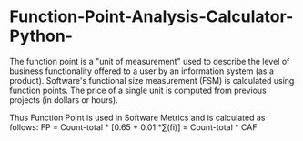 # Function-Point-Analysis-Calculator-Python-

The function point is a "unit of measurement" used to describe the level of business functionality offered to a user by an information system (as a product). Software's functional size measurement (FSM) is calculated using function points. The price of a single unit is computed from previous projects (in dollars or hours).

Thus Function Point is used in Software Metrics and is calculated as follows:
FP = Count-total * [0.65 + 0.01 *∑(fi)]
    = Count-total * CAF
